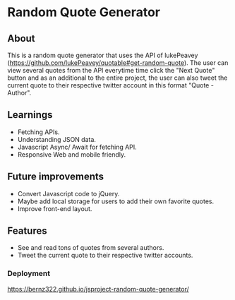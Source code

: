 # Random Quote Generator

## About

This is a random quote generator that uses the API of lukePeavey (https://github.com/lukePeavey/quotable#get-random-quote). The user can view several quotes from the API everytime time click the "Next Quote" button and as an additional to the entire project, the user can also tweet the current quote to their respective twitter account in this format "Quote - Author".

## Learnings

- Fetching APIs.
- Understanding JSON data.
- Javascript Async/ Await for fetching API.
- Responsive Web and mobile friendly.

## Future improvements

- Convert Javascript code to jQuery.
- Maybe add local storage for users to add their own favorite quotes.
- Improve front-end layout.

## Features

- See and read tons of quotes from several authors.
- Tweet the current quote to their respective twitter accounts.

### Deployment

https://bernz322.github.io/jsproject-random-quote-generator/

